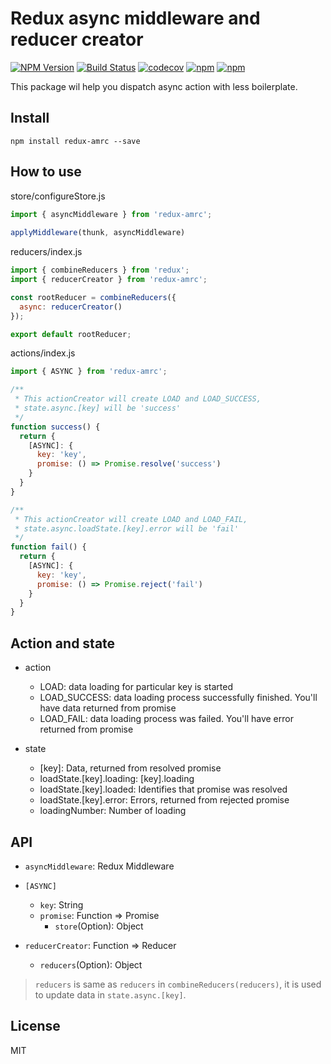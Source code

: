 # Redux async middleware and reducer creator

[![NPM Version](https://img.shields.io/npm/v/redux-amrc.svg?style=flat)](https://www.npmjs.com/package/redux-amrc)
[![Build Status](https://travis-ci.org/lewis617/redux-amrc.svg?branch=master)](https://travis-ci.org/lewis617/redux-amrc)
[![codecov](https://codecov.io/gh/lewis617/redux-amrc/branch/master/graph/badge.svg)](https://codecov.io/gh/lewis617/redux-amrc)
[![npm](https://img.shields.io/npm/dm/localeval.svg?maxAge=2592000)](redux-amrc)
[![npm](https://img.shields.io/npm/l/express.svg?maxAge=2592000)](redux-amrc)

This package wil help you dispatch async action with less boilerplate.

## Install

```
npm install redux-amrc --save
```

## How to use

store/configureStore.js

```js
import { asyncMiddleware } from 'redux-amrc';
	
applyMiddleware(thunk, asyncMiddleware)

```

reducers/index.js

```js
import { combineReducers } from 'redux';
import { reducerCreator } from 'redux-amrc';

const rootReducer = combineReducers({
  async: reducerCreator()
});

export default rootReducer;
```

actions/index.js

```js
import { ASYNC } from 'redux-amrc';

/**
 * This actionCreator will create LOAD and LOAD_SUCCESS,
 * state.async.[key] will be 'success'
 */
function success() {
  return {
    [ASYNC]: {
      key: 'key',
      promise: () => Promise.resolve('success')
    }
  }
}

/**
 * This actionCreator will create LOAD and LOAD_FAIL,
 * state.async.loadState.[key].error will be 'fail'
 */
function fail() {
  return {
    [ASYNC]: {
      key: 'key',
      promise: () => Promise.reject('fail')
    }
  }
}
```

## Action and state

* action
    * LOAD: data loading for particular key is started
    * LOAD_SUCCESS: data loading process successfully finished. You'll have data returned from promise
    * LOAD_FAIL: data loading process was failed. You'll have error returned from promise

* state
    * [key]: Data, returned from resolved promise
    * loadState.[key].loading: [key].loading 
    * loadState.[key].loaded: Identifies that promise was resolved
    * loadState.[key].error: Errors, returned from rejected promise
    * loadingNumber: Number of loading


## API

* `asyncMiddleware`: Redux Middleware

* `[ASYNC]`
    * `key`: String
    * `promise`: Function => Promise
        * `store`(Option): Object
  
* `reducerCreator`: Function => Reducer
    * `reducers`(Option): Object
    
> `reducers` is same as `reducers` in `combineReducers(reducers)`, it is used
to update data in `state.async.[key]`.

## License

MIT
